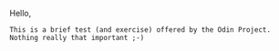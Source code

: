 Hello, 

	This is a brief test (and exercise) offered by the Odin Project. Nothing really that important ;-)
	
